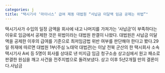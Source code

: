 ```yaml
---
categories: j
title: "택시기사 ‘마이너스’ 급여 제동 대법원 “사납금 미달액 임금 공제는 위법”"
---
```

택시기사가 수입의 일정 금액을 회사에 내고 나머지를 가져가는 ‘사납금’이 부족하다는 이유로 임금에서 공제한 것은 위법이라는 대법원 판결이 나왔다. 대법원은 사납금 미달액을 공제한 이후의 급여를 기준으로 최저임금법 위반 여부를 판단해야 한다고 봤다.29일  취재에 따르면 대법원 1부(주심 노태악 대법관)는 이날 전북 군산의 한 택시회사 소속 택시기사 A씨 등 5명이 회사를 상대로 낸 미지급 임금 청구소송 상고심에서 원고 패소로 판결한 원심을 깨고 사건을 전주지법으로 돌려보냈다. 상고 이후 5년2개월 만의 결론이다.사납금